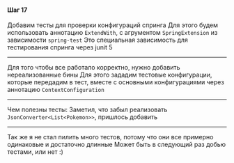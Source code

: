 #### Шаг 17

Добавим тесты для проверки конфигураций спринга
Для этого будем использовать аннотацию `ExtendWith`, с агрументом `SpringExtension` из зависимости `spring-test`
Это специальная зависимость для тестирования спринга через junit 5

---

Для того чтобы все работало корректно, нужно добавить нереализованные бины
Для этого зададим тестовые конфигурации, которые передадим в тест, вместе с основными конфигурациями через аннотацию `ContextConfiguration`

---

Чем полезны тесты:
Заметил, что забыл реализовать `JsonConverter<List<Pokemon>>`, пришлось добавить

---

Так же я не стал пилить много тестов, потому что они все примерно одинаковые и достаточно длинные
Может быть в следующий раз добью тестами, или нет :)
